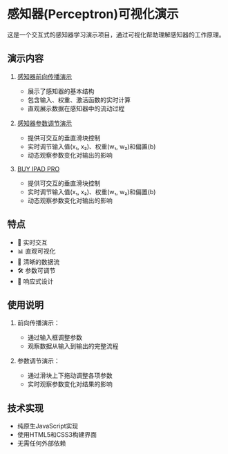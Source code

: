 # 感知器(Perceptron)可视化演示

这是一个交互式的感知器学习演示项目，通过可视化帮助理解感知器的工作原理。

## 演示内容

1. [感知器前向传播演示](perceptron-forward.html)
   - 展示了感知器的基本结构
   - 包含输入、权重、激活函数的实时计算
   - 直观展示数据在感知器中的流动过程

2. [感知器参数调节演示](perceptron-slider.html)
   - 提供可交互的垂直滑块控制
   - 实时调节输入值(x₁, x₂)、权重(w₁, w₂)和偏置(b)
   - 动态观察参数变化对输出的影响

3. [BUY IPAD PRO](apple-store-html.html)
   - 提供可交互的垂直滑块控制
   - 实时调节输入值(x₁, x₂)、权重(w₁, w₂)和偏置(b)
   - 动态观察参数变化对输出的影响

## 特点

- 🔄 实时交互
- 📊 直观可视化
- 🎯 清晰的数据流
- 🛠 参数可调节
- 📱 响应式设计

## 使用说明

1. 前向传播演示：
   - 通过输入框调整参数
   - 观察数据从输入到输出的完整流程

2. 参数调节演示：
   - 通过滑块上下拖动调整各项参数
   - 实时观察参数变化对结果的影响

## 技术实现

- 纯原生JavaScript实现
- 使用HTML5和CSS3构建界面
- 无需任何外部依赖
